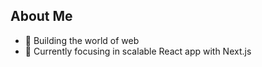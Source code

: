 ## About Me
- 👀 Building the world of web
- 🌱 Currently focusing in scalable React app with Next.js
